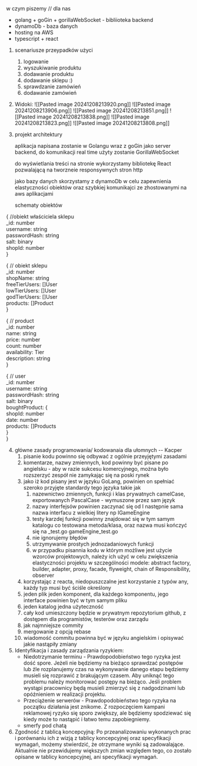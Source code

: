 w czym piszemy // dla nas
- golang + goGin + gorillaWebSocket - bibliioteka backend
- dynamoDb - baza danych 
- hosting na AWS 
- typescript + react


1. scenariusze przeypadków użyci
   1. logowanie
   2. wyszukiwanie produktu
   3. dodawanie produktu
   4. dodawanie sklepu :) 
   5. sprawdzanie zamówień
   6. dodawanie zamówień
2. Widoki:
![[Pasted image 20241208213920.png]]
![[Pasted image 20241208213906.png]]
![[Pasted image 20241208213851.png]]
![[Pasted image 20241208213838.png]]
![[Pasted image 20241208213823.png]]
![[Pasted image 20241208213808.png]]


3. projekt architektury

   aplikacja napisana zostanie w Golangu wraz z goGin jako server backend, do komunikacji real time użyty zostanie GorillaWebSocket

   do wyświetlania treści na stronie wykorzystamy bibliotekę React pozwalającą na tworzneie responsywnych stron http

   jako bazy danych skorzystamy z dynamoDb w celu zapewnienia elastyczności obiektów oraz szybkiej komunikajci ze zhostowanymi na aws aplikacjami

   schematy obiektów
   
   
{ //obiekt właściciela sklepu <br>
	_id: number<br>
	username: string<br>
	passwordHash: string<br>
	salt: binary<br>
	shopId: number<br>
}

{ // obiekt sklepu<br>
	_id: number<br>
	shopName: string<br>
	freeTierUsers: []User<br>
	lowTierUsers:  []User<br>
	godTierUsers: []User<br>
	products: []Product <br>
}

{ // product<br>
	_id: number<br>
	name: string<br>
	price: number<br>
	count: number<br>
	availability: Tier<br>
	description: string<br>
}

{ // user<br>
	_id: number<br>
	username: string<br>
	passwordHash: string<br>
	salt: binary<br>
	boughtProduct: {<br>
		shopId: number<br>
		date: number<br>
		products: []Products<br>
	}<br>
}<br>

4. główne zasady programowania/ kodowanaia dla ułomnych -- Kacper
   1. pisanie kodu powinno się odbywać z ogólnie przeyjętymi zasadami
   2. komentarze, nazwy zmiennych, kod powinny być pisane po angielsku - aby w razie sukcesu komercyjnego, można było rozszerzyć zespół nie zamykając się na poski rynek
   3. jako iż kod pisany jest w języku GoLang, powinien on spełniać szeroko przyjęte standardy tego języka takie jak
      1. nazewnictwo zmiennych, funkcji i klas prywatnych camelCase, exportowanych PascalCase - wymuszone przez sam język
      2. nazwy interfejsów powinien zaczynać się od I następnie sama nazwa interfacu z wielkiej litery np IGameEngine
      3. testy karzdej funkcji powinny znajdować się w tym samym katalogu co testowana metoda/klasa, oraz nazwa musi kończyć się na _test.go gameEngine_test.go
      4. nie ignorujemy błędów
      5. utrzymywanie prostych jednozadaniowych funkcji
      6. w przypadku pisannia kodu w którym możliwe jest użycie wzorców projektowych, należy ich użyć w celu zwiększenia elastyczności projektu w szczególności modele: abstract factory, builder, adapter, proxy, facade, flyweight, chain of Responsibility, observer
   4. korzystając z reacta, niedopuszczalne jest korzystanie z typów any, każdy typ musi być ściśle określony
   5. jeden plik jeden komponent, dla każdego komponentu, jego interface powinien być w tym samym pliku
   6. jeden katalog jedna użyteczność
   7. cały kod umieszczony będzie w prywatnym repozytorium github, z dostępem dla programistów, testerów oraz zarządu
   8. jak najmniejsze commity 
   9. mergowanie z opcją rebase 
   10. wiadomość commitu powinna być w języku angielskim i opisywać jakie nastąpiły zmiany
5. Identyfikacja i zasady zarządzania ryzykiem:
   - Niedotrzymanie terminu - Prawdopodobieństwo tego ryzyka jest
   dość spore. Jeżeli nie będziemy na bieżąco sprawdzać postępów lub źle rozplanujemy
   czas na wykonywanie danego etapu będziemy musieli się rozprawić z brakującym
   czasem. Aby uniknąć tego problemu należy monitorować postępy na bieżąco. Jeśli
   problem wystąpi pracownicy będą musieli zmierzyć się z nadgodzinami lub opóźnieniem
   w realizacji projektu.
   - Przeciążenie serwerów - Prawdopodobieństwo tego ryzyka na początku działania jest znikome. Z rozpoczęciem kampani reklamowej ryzyko się sporo zwiększy, 
   ale będziemy spodziewać się kiedy może to nastąpić i łatwo temu zapobiegniemy.
	- smerfy pod chatą
1. Zgodność z tablicą koncepcyjną:
   Po przeanalizowaniu wykonanych prac i porównaniu ich z wizją z tablicy koncepcyjnej oraz specyfikacji wymagań, możemy stwierdzić, że otrzymane wyniki są zadowalające. Aktualnie nie przewidujemy większych zmian względem tego, co zostało opisane w tablicy koncepcyjnej, ani specyfikacji wymagań.

 

